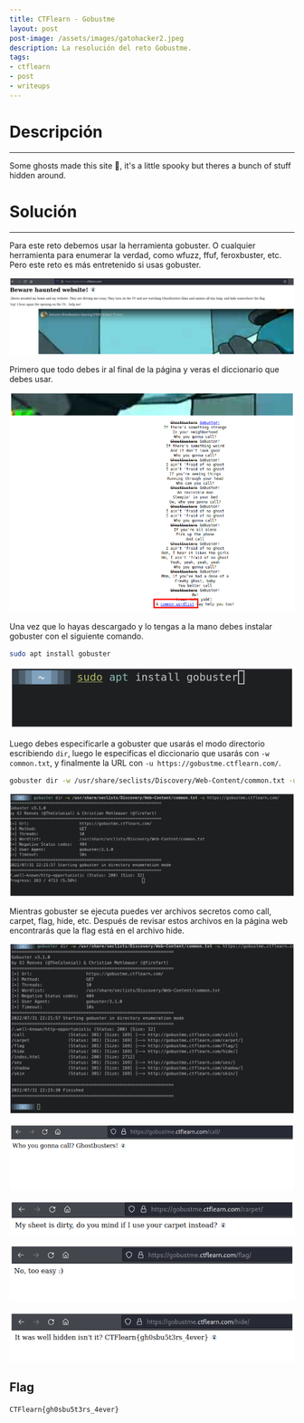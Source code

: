 ```yaml
---
title: CTFlearn - Gobustme
layout: post
post-image: /assets/images/gatohacker2.jpeg 
description: La resolución del reto Gobustme.
tags:
- ctflearn
- post
- writeups
---
```

# Descripción
---

Some ghosts made this site 👻, it's a little spooky but theres a bunch of stuff hidden around. 


# Solución
---

Para este reto debemos usar la herramienta gobuster. O cualquier herramienta para enumerar la verdad, como wfuzz, ffuf, feroxbuster, etc. Pero este reto es más entretenido si usas gobuster.

![](/assets/images/images-ctflearn/gobustme-1.png)

Primero que todo debes ir al final de la página y veras el diccionario que debes usar.

![](/assets/images/images-ctflearn/gobustme-3.png)

Una vez que lo hayas descargado y lo tengas a la mano debes instalar gobuster con el siguiente comando.

```bash
sudo apt install gobuster
```

![](/assets/images/images-ctflearn/gobustme-2.png)

Luego debes especificarle a gobuster que usarás el modo directorio escribiendo `dir`, luego le especificas el diccionario que usarás con `-w common.txt`, y finalmente la URL con `-u https://gobustme.ctflearn.com/`.

```bash
gobuster dir -w /usr/share/seclists/Discovery/Web-Content/common.txt -u https://gobustme.ctflearn.com/
```

![](/assets/images/images-ctflearn/gobustme-4.png)

Mientras gobuster se ejecuta puedes ver archivos secretos como call, carpet, flag, hide, etc. Después de revisar estos archivos en la página web encontrarás que la flag está en el archivo hide.

![](/assets/images/images-ctflearn/gobustme-9.png)

![](/assets/images/images-ctflearn/gobustme-5.png)

![](/assets/images/images-ctflearn/gobustme-6.png)

![](/assets/images/images-ctflearn/gobustme-7.png)

![](/assets/images/images-ctflearn/gobustme-8.png)


## Flag

`CTFlearn{gh0sbu5t3rs_4ever}`